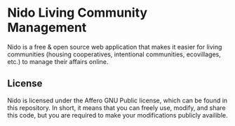 # Nido Living Community Management

Nido is a free & open source web application that makes it easier for living
communities (housing cooperatives, intentional communities, ecovillages, etc.)
to manage their affairs online.

## License

Nido is licensed under the Affero GNU Public license, which can be found in
this repository. In short, it means that you can freely use, modify, and share
this code, but you are required to make your modifications publicly availible.
